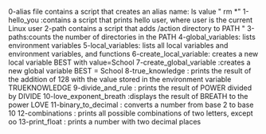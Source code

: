 0-alias file contains a script that creates an alias name: ls value " rm *"
1-hello_you :contains a script that prints hello user, where user is the current Linux user
2-path contains a script that adds /action directory to PATH "
3-paths:counts the number of directories in the PATH
4-global_variables: lists environment variables
5-local_variables:  lists all local variables and environment variables, and functions
6-create_local_variable:  creates a new local variable BEST with value=School
7-create_global_variable :creates a new global variable BEST = School
8-true_knowledge : prints the result of the addition of 128 with the value stored in the environment variable TRUEKNOWLEDGE
9-divide_and_rule :  prints the result of POWER divided by DIVIDE
10-love_exponent_breath :displays the result of BREATH to the power LOVE
11-binary_to_decimal : converts a number from base 2 to base 10
12-combinations : prints all possible combinations of two letters, except oo
13-print_float :  prints a number with two decimal places
